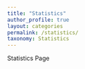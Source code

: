 ```yaml
---
title: "Statistics"
author_profile: true
layout: categories
permalink: /statistics/
taxonomy: Statistics
---
```

Statistics Page

